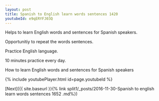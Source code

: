 ```yaml
---
layout: post
title: Spanish to English learn words sentences 1420 
youtubeId: e9qERYFJ03Q
---
```

 
 
Helps to learn English words and sentences for Spanish speakers.

Opportunitiy to repeat the words sentences. 

Practice English language. 
 
10 minutes practice every day. 
 
How to learn English words and sentences for Spanish speakers 
 
{% include youtubePlayer.html id=page.youtubeId %}
 
 
[Next]({{ site.baseurl }}{% link  split1/_posts/2016-11-30-Spanish to english learn words sentences 1652 .md%})
 
